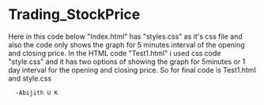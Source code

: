 # Trading_StockPrice
Here in this code below 
"Index.html" has "styles.css" as it's css file and also the code only shows the graph for 5 minutes interval of the opening and closing price.
In the HTML code "Test1.html"  i used css code "style.css" and it has two options of showing the graph for 5minutes or 1 day interval for the opening and closing price.
So for final code is Test1.html and style.css

      -Abijith U K
